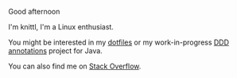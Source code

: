 Good afternoon

I'm knittl, I'm a Linux enthusiast.

You might be interested in my [dotfiles](https://github.com/knittl/.files)
or my work-in-progress [DDD annotations](https://github.com/knittl/ddd-annotations) project for Java.

You can also find me on [Stack Overflow](https://stackoverflow.com/users/112968/knittl).

<!--
**knittl/knittl** is a ✨ _special_ ✨ repository because its `README.md` (this file) appears on your GitHub profile.

Here are some ideas to get you started:

- 🔭 I’m currently working on ...
- 🌱 I’m currently learning ...
- 👯 I’m looking to collaborate on ...
- 🤔 I’m looking for help with ...
- 💬 Ask me about ...
- 📫 How to reach me: ...
- 😄 Pronouns: ...
- ⚡ Fun fact: ...
-->

